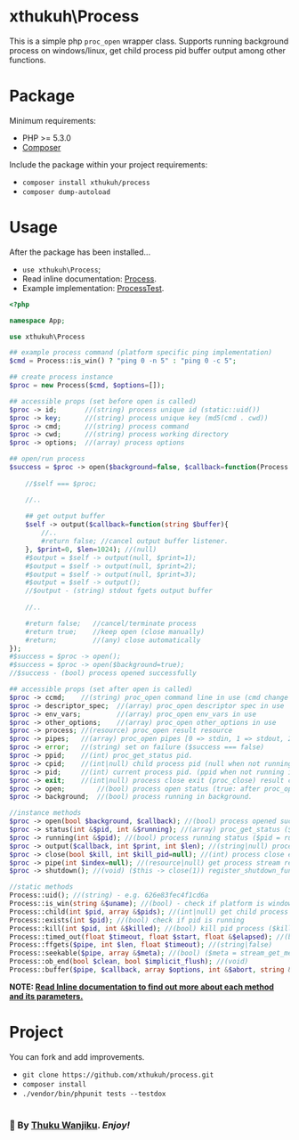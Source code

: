 # xthukuh\Process

This is a simple php ``proc_open`` wrapper class. Supports running background process on windows/linux, get child process pid buffer output among other functions.

# Package

Minimum requirements:
- PHP >= 5.3.0
- [Composer](https://getcomposer.org/download/)

Include the package within your project requirements:
- ``composer install xthukuh/process``
- ``composer dump-autoload``

# Usage

After the package has been installed...
- ``use xthukuh\Process``;
- Read inline documentation: [Process](../../tree/main/src/Process.php).
- Example implementation: [ProcessTest](../../tree/main/tests/Feature/ProcessTest.php).

```php
<?php

namespace App;

use xthukuh\Process

## example process command (platform specific ping implementation)
$cmd = Process::is_win() ? "ping 0 -n 5" : "ping 0 -c 5";

## create process instance
$proc = new Process($cmd, $options=[]);

## accessible props (set before open is called)
$proc -> id;       //(string) process unique id (static::uid())
$proc -> key;      //(string) process unique key (md5(cmd . cwd))
$proc -> cmd;      //(string) process command
$proc -> cwd;      //(string) process working directory
$proc -> options;  //(array) process options

## open/run process
$success = $proc -> open($background=false, $callback=function(Process $self){
	
	//$self === $proc;

	//..
	
	## get output buffer
	$self -> output($callback=function(string $buffer){
		//..
		#return false; //cancel output buffer listener. 
	}, $print=0, $len=1024); //(null)
	#$output = $self -> output(null, $print=1);
	#$output = $self -> output(null, $print=2);
	#$output = $self -> output(null, $print=3);
	#$output = $self -> output();
	//$output - (string) stdout fgets output buffer
	
	//..

	#return false;   //cancel/terminate process
	#return true;    //keep open (close manually)
	#return;         //(any) close automatically
});
#$success = $proc -> open();
#$success = $proc -> open($background=true);
//$success - (bool) process opened successfully

## accessible props (set after open is called)
$proc -> ccmd;    //(string) proc_open command line in use (cmd change when running in background)
$proc -> descriptor_spec;  //(array) proc_open descriptor spec in use
$proc -> env_vars;         //(array) proc_open env_vars in use
$proc -> other_options;    //(array) proc_open other_options in use
$proc -> process; //(resource) proc_open result resource
$proc -> pipes;   //(array) proc_open pipes [0 => stdin, 1 => stdout, 2 => stderr, ...]
$proc -> error;   //(string) set on failure ($success === false)
$proc -> ppid;    //(int) proc_get_status pid.
$proc -> cpid;    //(int|null) child process pid (null when not running in background)
$proc -> pid;     //(int) current process pid. (ppid when not running in background, cpid otherwise)
$proc -> exit;    //(int|null) process close exit (proc_close) result code
$proc -> open;        //(bool) process open status (true: after proc_open, false: after proc_close)
$proc -> background;  //(bool) process running in background.

//instance methods
$proc -> open(bool $background, $callback); //(bool) process opened successfully
$proc -> status(int &$pid, int &$running); //(array) proc_get_status ($running = (0|1))
$proc -> running(int &$pid); //(bool) process running status ($pid = running pid)
$proc -> output($callback, int $print, int $len); //(string|null) process stdout buffer
$proc -> close(bool $kill, int $kill_pid=null); //(int) process close exit (proc_close) result code
$proc -> pipe(int $index=null); //(resource|null) get process stream resource pipe (pipes[$index])
$proc -> shutdown(); //(void) ($this -> close(1)) register_shutdown_function before open callback.

//static methods
Process::uid(); //(string) - e.g. 626e83fec4f1cd6a
Process::is_win(string &$uname); //(bool) - check if platform is windows ($uname = php_uname('s'))
Process::child(int $pid, array &$pids); //(int|null) get child process pid from parent pid ($pids = child pid array)
Process::exists(int $pid); //(bool) check if pid is running
Process::kill(int $pid, int &$killed); //(bool) kill pid process ($killed = (null = failure |0 = process not found |1 = process was found))
Process::timed_out(float $timeout, float $start, float &$elapsed); //(bool)
Process::ffgets($pipe, int $len, float $timeout); //(string|false)
Process::seekable($pipe, array &$meta); //(bool) ($meta = stream_get_meta_data($pipe))
Process::ob_end(bool $clean, bool $implicit_flush); //(void)
Process::buffer($pipe, $callback, array $options, int &$abort, string &$error);
```

**NOTE: [Read Inline documentation to find out more about each method and its parameters.](../../tree/main/src/Process.php)**

#

# Project

You can fork and add improvements.

- ``git clone https://github.com/xthukuh/process.git``
- ``composer install``
- ``./vendor/bin/phpunit tests --testdox``

#

### 💖 By [Thuku Wanjiku](https://github.com/xthukuh). _**Enjoy!**_